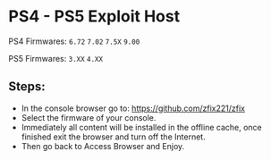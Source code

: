 # PS4 - PS5 Exploit Host
PS4 Firmwares: `6.72` `7.02` `7.5X` `9.00`

PS5 Firmwares: `3.XX` `4.XX`

## Steps:

- In the console browser go to: https://github.com/zfix221/zfix
- Select the firmware of your console.
- Immediately all content will be installed in the offline cache, once finished exit the browser and turn off the Internet.
- Then go back to Access Browser and Enjoy.

